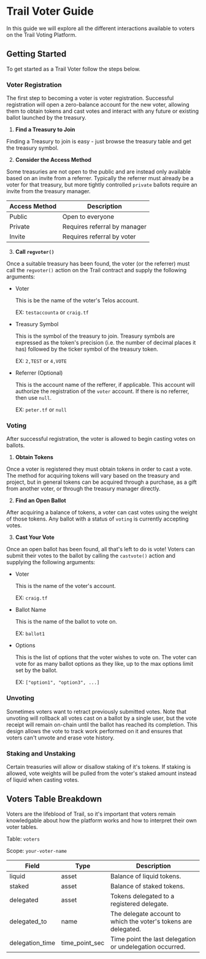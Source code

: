# Trail Voter Guide

In this guide we will explore all the different interactions available to voters on the Trail Voting Platform. 

## Getting Started

To get started as a Trail Voter follow the steps below.

### Voter Registration

The first step to becoming a voter is voter registration. Successful registration will open a zero-balance account for the new voter, allowing them to obtain tokens and cast votes and interact with any future or existing ballot launched by the treasury.

1. **Find a Treasury to Join**

Finding a Treasury to join is easy - just browse the treasury table and get the treasury symbol.

2. **Consider the Access Method**

Some treasuries are not open to the public and are instead only available based on an invite from a referrer. Typically the referrer must already be a voter for that treasury, but more tightly controlled `private` ballots require an invite from the treasury manager.

| Access Method | Description |
| --- | --- |
| Public | Open to everyone |
| Private | Requires referral by manager |
| Invite | Requires referral by voter |

3. **Call `regvoter()`**

Once a suitable treasury has been found, the voter (or the referrer) must call the `regvoter()` action on the Trail contract and supply the following arguments:

- Voter

    This is be the name of the voter's Telos account.

    EX: `testaccounta` or `craig.tf`

- Treasury Symbol

    This is the symbol of the treasury to join. Treasury symbols are expressed as the token's precision (i.e. the number of decimal places it has) followed by the ticker symbol of the treasury token.

    EX: `2,TEST` or `4,VOTE`

- Referrer (Optional)

    This is the account name of the refferer, if applicable. This account will authorize the registration of the `voter` account. If there is no referrer, then use `null`.

    EX: `peter.tf` or `null`

### Voting

After successful registration, the voter is allowed to begin casting votes on ballots.

1. **Obtain Tokens**

Once a voter is registered they must obtain tokens in order to cast a vote. The method for acquiring tokens will vary based on the treasury and project, but in general tokens can be acquired through a purchase, as a gift from another voter, or through the treasury manager directly.

2. **Find an Open Ballot**

After acquiring a balance of tokens, a voter can cast votes using the weight of those tokens. Any ballot with a status of `voting` is currently accepting votes.

3. **Cast Your Vote**

Once an open ballot has been found, all that's left to do is vote! Voters can submit their votes to the ballot by calling the `castvote()` action and supplying the following arguments:

- Voter

    This is the name of the voter's account.

    EX: `craig.tf`

- Ballot Name

    This is the name of the ballot to vote on.

    EX: `ballot1`

- Options

    This is the list of options that the voter wishes to vote on. The voter can vote for as many ballot options as they like, up to the max options limit set by the ballot.

    EX: `["option1", "option3", ...]`

### Unvoting

Sometimes voters want to retract previously submitted votes. Note that unvoting will rollback all votes cast on a ballot by a single user, but the vote receipt will remain on-chain until the ballot has reached its completion. This design allows the vote to track work performed on it and ensures that voters can't unvote and erase vote history.

### Staking and Unstaking

Certain treasuries will allow or disallow staking of it's tokens. If staking is allowed, vote weights will be pulled from the voter's staked amount instead of liquid when casting votes. 

## Voters Table Breakdown

Voters are the lifeblood of Trail, so it's important that voters remain knowledgable about how the platform works and how to interpret their own voter tables.

Table: `voters`

Scope: `your-voter-name`

| Field | Type | Description |
| --- | --- | --- |
| liquid | asset | Balance of liquid tokens. |
| staked | asset | Balance of staked tokens. |
| delegated | asset | Tokens delegated to a registered delegate. |
| delegated_to | name | The delegate account to which the voter's tokens are delegated. |
| delegation_time | time_point_sec | Time point the last delegation or undelegation occurred. |
